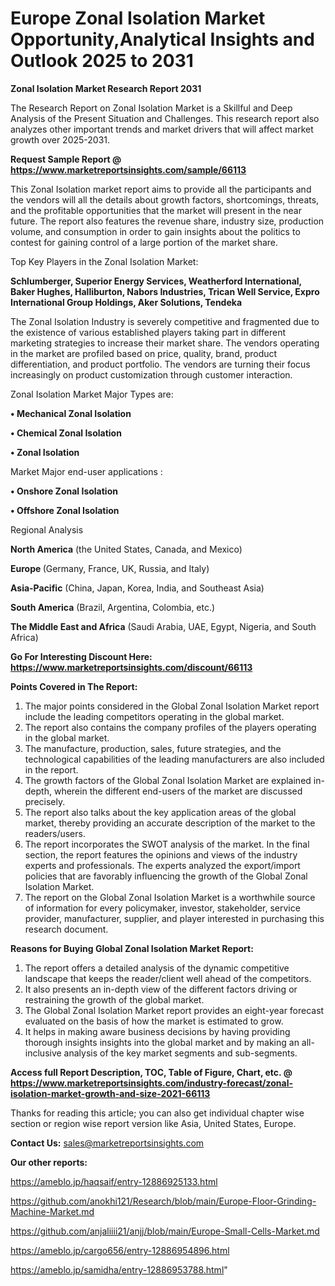 # Europe Zonal Isolation Market Opportunity,Analytical Insights and Outlook 2025 to 2031

<strong>Zonal Isolation Market Research Report 2031</strong>

The Research Report on Zonal Isolation Market is a Skillful and Deep Analysis of the Present Situation and Challenges. This research report also analyzes other important trends and market drivers that will affect market growth over 2025-2031.

<strong>Request Sample Report @ <a href=https://www.marketreportsinsights.com/sample/66113>https://www.marketreportsinsights.com/sample/66113</a></strong>

This Zonal Isolation market report aims to provide all the participants and the vendors will all the details about growth factors, shortcomings, threats, and the profitable opportunities that the market will present in the near future. The report also features the revenue share, industry size, production volume, and consumption in order to gain insights about the politics to contest for gaining control of a large portion of the market share.

Top Key Players in the Zonal Isolation Market:

<strong>Schlumberger, Superior Energy Services, Weatherford International, Baker Hughes, Halliburton, Nabors Industries, Trican Well Service, Expro International Group Holdings, Aker Solutions, Tendeka</strong>

The Zonal Isolation Industry is severely competitive and fragmented due to the existence of various established players taking part in different marketing strategies to increase their market share. The vendors operating in the market are profiled based on price, quality, brand, product differentiation, and product portfolio. The vendors are turning their focus increasingly on product customization through customer interaction.

Zonal Isolation Market Major Types are:

<strong>• Mechanical Zonal Isolation

• Chemical Zonal Isolation

• Zonal Isolation</strong>

Market Major end-user applications :

<strong>• Onshore Zonal Isolation

• Offshore Zonal Isolation</strong>

Regional Analysis

</u><strong><b>North America</b></strong> (the United States, Canada, and Mexico)

<strong><b>Europe </b></strong>(Germany, France, UK, Russia, and Italy)

<strong><b>Asia-Pacific</b></strong> (China, Japan, Korea, India, and Southeast Asia)

<strong><b>South America</b></strong> (Brazil, Argentina, Colombia, etc.)

<strong><b>The Middle East and Africa</b></strong> (Saudi Arabia, UAE, Egypt, Nigeria, and South Africa)

<strong>Go For Interesting Discount Here: <a href=https://www.marketreportsinsights.com/discount/66113>https://www.marketreportsinsights.com/discount/66113</a></strong>

<strong>Points Covered in The Report:</strong>
<ol>
  <li>The major points considered in the Global Zonal Isolation Market report include the leading competitors operating in the global market.</li>
  <li>The report also contains the company profiles of the players operating in the global market.</li>
  <li>The manufacture, production, sales, future strategies, and the technological capabilities of the leading manufacturers are also included in the report.</li>
  <li>The growth factors of the Global Zonal Isolation Market are explained in-depth, wherein the different end-users of the market are discussed precisely.</li>
  <li>The report also talks about the key application areas of the global market, thereby providing an accurate description of the market to the readers/users.</li>
  <li>The report incorporates the SWOT analysis of the market. In the final section, the report features the opinions and views of the industry experts and professionals. The experts analyzed the export/import policies that are favorably influencing the growth of the Global Zonal Isolation Market.</li>
  <li>The report on the Global Zonal Isolation Market is a worthwhile source of information for every policymaker, investor, stakeholder, service provider, manufacturer, supplier, and player interested in purchasing this research document.</li>
</ol>
<strong>Reasons for Buying Global Zonal Isolation Market Report:</strong>

<ol>
  <li>The report offers a detailed analysis of the dynamic competitive landscape that keeps the reader/client well ahead of the competitors.</li>
  <li>It also presents an in-depth view of the different factors driving or restraining the growth of the global market.</li>
  <li>The Global Zonal Isolation Market report provides an eight-year forecast evaluated on the basis of how the market is estimated to grow.</li>
  <li>It helps in making aware business decisions by having providing thorough insights insights into the global market and by making an all-inclusive analysis of the key market segments and sub-segments.</li>
</ol>
<strong>Access full Report Description, TOC, Table of Figure, Chart, etc. @ <a href=https://www.marketreportsinsights.com/industry-forecast/zonal-isolation-market-growth-and-size-2021-66113>https://www.marketreportsinsights.com/industry-forecast/zonal-isolation-market-growth-and-size-2021-66113</a></strong>


Thanks for reading this article; you can also get individual chapter wise section or region wise report version like Asia, United States, Europe.

<strong>Contact Us:</strong>
sales@marketreportsinsights.com

<strong>Our other reports:</strong>

<a href=https://ameblo.jp/haqsaif/entry-12886925133.html>https://ameblo.jp/haqsaif/entry-12886925133.html</a>

<a href=https://github.com/anokhi121/Research/blob/main/Europe-Floor-Grinding-Machine-Market.md>https://github.com/anokhi121/Research/blob/main/Europe-Floor-Grinding-Machine-Market.md</a>

<a href=https://github.com/anjaliiii21/anjj/blob/main/Europe-Small-Cells-Market.md>https://github.com/anjaliiii21/anjj/blob/main/Europe-Small-Cells-Market.md</a>

<a href=https://ameblo.jp/cargo656/entry-12886954896.html>https://ameblo.jp/cargo656/entry-12886954896.html</a>

<a href=https://ameblo.jp/samidha/entry-12886953788.html>https://ameblo.jp/samidha/entry-12886953788.html</a>"
